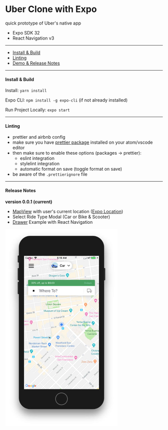 # Uber Clone with Expo

quick prototype of Uber's native app

- Expo SDK 32
- React Navigation v3

---

- [Install & Build](#install--build)
- [Linting](#linting)
- [Demo & Release Notes](#release-notes)

---

#### Install & Build

Install: `yarn install`

Expo CLI: `npm install -g expo-cli` (if not already installed)

Run Project Locally: `expo start`

---

#### Linting

- prettier and airbnb config
- make sure you have [prettier package](https://atom.io/packages/prettier-atom) installed on your atom/vscode editor
- then make sure to enable these options (packages → prettier):
  - eslint integration
  - stylelint integration
  - automatic format on save (toggle format on save)
- be aware of the `.prettierignore` file

---

#### Release Notes

**version 0.0.1 (current)**

- [MapView](https://docs.expo.io/versions/latest/sdk/map-view/) with user's current location ([Expo Location](https://docs.expo.io/versions/v32.0.0/sdk/location/))
- Select Ride Type Modal (Car or Bike & Scooter)
- [Drawer](https://reactnavigation.org/docs/en/drawer-navigator.html) Example with React Navigation

<p align="left">
  <img src="creative/releases/screenshot-v0.0.1.jpg?raw=true" width="360" />
</p>
